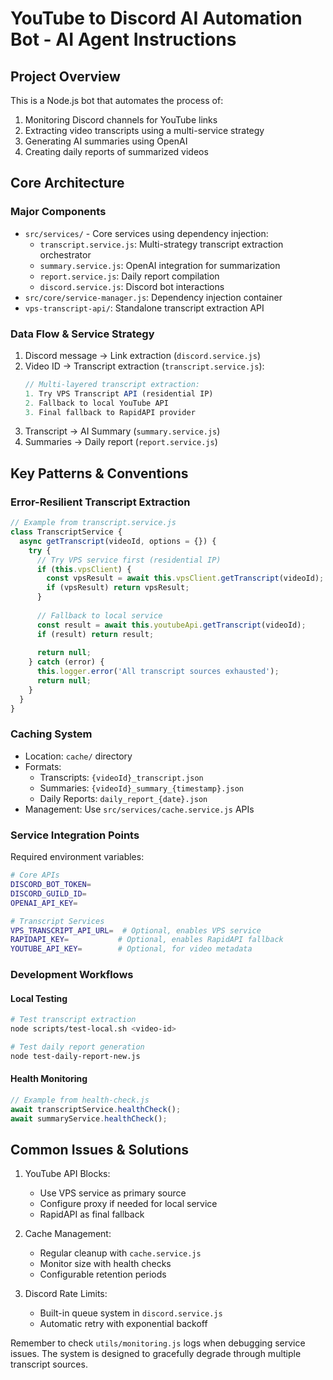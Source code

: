 # YouTube to Discord AI Automation Bot - AI Agent Instructions

## Project Overview

This is a Node.js bot that automates the process of:
1. Monitoring Discord channels for YouTube links
2. Extracting video transcripts using a multi-service strategy
3. Generating AI summaries using OpenAI
4. Creating daily reports of summarized videos

## Core Architecture 

### Major Components

- `src/services/` - Core services using dependency injection:
  - `transcript.service.js`: Multi-strategy transcript extraction orchestrator
  - `summary.service.js`: OpenAI integration for summarization
  - `report.service.js`: Daily report compilation
  - `discord.service.js`: Discord bot interactions
- `src/core/service-manager.js`: Dependency injection container
- `vps-transcript-api/`: Standalone transcript extraction API

### Data Flow & Service Strategy

1. Discord message → Link extraction (`discord.service.js`)
2. Video ID → Transcript extraction (`transcript.service.js`):
   ```js
   // Multi-layered transcript extraction:
   1. Try VPS Transcript API (residential IP)
   2. Fallback to local YouTube API
   3. Final fallback to RapidAPI provider
   ```
3. Transcript → AI Summary (`summary.service.js`) 
4. Summaries → Daily report (`report.service.js`)

## Key Patterns & Conventions

### Error-Resilient Transcript Extraction

```javascript
// Example from transcript.service.js
class TranscriptService {
  async getTranscript(videoId, options = {}) {
    try {
      // Try VPS service first (residential IP)
      if (this.vpsClient) {
        const vpsResult = await this.vpsClient.getTranscript(videoId);
        if (vpsResult) return vpsResult;
      }
      
      // Fallback to local service
      const result = await this.youtubeApi.getTranscript(videoId);
      if (result) return result;
      
      return null;
    } catch (error) {
      this.logger.error('All transcript sources exhausted');
      return null;
    }
  }
}
```

### Caching System

- Location: `cache/` directory
- Formats:
  - Transcripts: `{videoId}_transcript.json`
  - Summaries: `{videoId}_summary_{timestamp}.json` 
  - Daily Reports: `daily_report_{date}.json`
- Management: Use `src/services/cache.service.js` APIs

### Service Integration Points

Required environment variables:
```bash
# Core APIs
DISCORD_BOT_TOKEN=  
DISCORD_GUILD_ID=
OPENAI_API_KEY=

# Transcript Services
VPS_TRANSCRIPT_API_URL=  # Optional, enables VPS service
RAPIDAPI_KEY=           # Optional, enables RapidAPI fallback
YOUTUBE_API_KEY=        # Optional, for video metadata
```

### Development Workflows

#### Local Testing
```bash
# Test transcript extraction
node scripts/test-local.sh <video-id>

# Test daily report generation 
node test-daily-report-new.js
```

#### Health Monitoring
```javascript
// Example from health-check.js
await transcriptService.healthCheck();
await summaryService.healthCheck();
```

## Common Issues & Solutions

1. YouTube API Blocks:
   - Use VPS service as primary source
   - Configure proxy if needed for local service
   - RapidAPI as final fallback

2. Cache Management:
   - Regular cleanup with `cache.service.js`
   - Monitor size with health checks
   - Configurable retention periods

3. Discord Rate Limits:
   - Built-in queue system in `discord.service.js`
   - Automatic retry with exponential backoff

Remember to check `utils/monitoring.js` logs when debugging service issues. The system is designed to gracefully degrade through multiple transcript sources.
